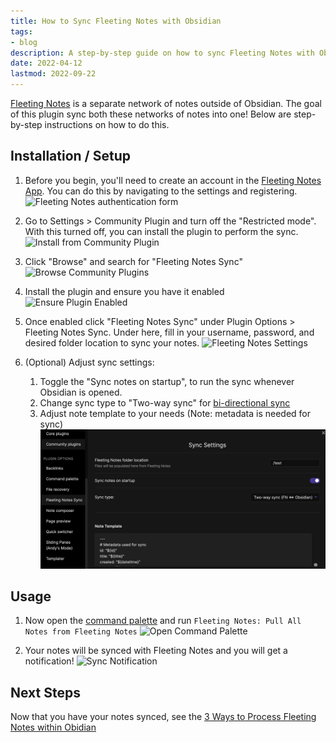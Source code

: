 ```yaml
---
title: How to Sync Fleeting Notes with Obsidian
tags:
- blog
description: A step-by-step guide on how to sync Fleeting Notes with Obsidian
date: 2022-04-12
lastmod: 2022-09-22
---
```


[Fleeting Notes](../notes/Fleeting%20Notes.md) is a separate network of notes outside of Obsidian. The goal of this plugin sync both these networks of notes into one! Below are step-by-step instructions on how to do this.

## Installation / Setup

1. Before you begin, you'll need to create an account in the [Fleeting Notes App](https://fleetingnotes.app/). You can do this by navigating to the settings and registering.
   ![Fleeting Notes authentication form](posts/img/fn-auth-form.png)

1. Go to Settings > Community Plugin and turn off the "Restricted mode". With this turned off, you can install the plugin to perform the sync.
   ![Install from Community Plugin](posts/img/fleeting-notes-sync-3.png)

1. Click "Browse" and search for "Fleeting Notes Sync"
   ![Browse Community Plugins](posts/img/fleeting-notes-sync-2.png)

1. Install the plugin and ensure you have it enabled
   ![Ensure Plugin Enabled](posts/img/fleeting-notes-sync-1.png)

1. Once enabled click "Fleeting Notes Sync" under Plugin Options > Fleeting Notes Sync. Under here, fill in your username, password, and desired folder location to sync your notes. 
   ![Fleeting Notes Settings](posts/img/fleeting-notes-sync-4.png)

1. (Optional) Adjust sync settings:
   
   1. Toggle the "Sync notes on startup", to run the sync whenever Obsidian is opened.
   1. Change sync type to "Two-way sync" for [bi-directional sync](imagine-google-keep-with-obsidian-sync.md)
   1. Adjust note template to your needs (Note: metadata is needed for sync)
      ![posts/img/fleeting-notes-sync-8.png](img/fleeting-notes-sync-8.png)

## Usage

1. Now open the [command palette](https://help.obsidian.md/Plugins/Command+palette) and run `Fleeting Notes: Pull All Notes from Fleeting Notes`
   ![Open Command Palette](posts/img/fleeting-notes-sync-6.png)

1. Your notes will be synced with Fleeting Notes and you will get a notification!
   ![Sync Notification](posts/img/fleeting-notes-sync-7.png)

## Next Steps

Now that you have your notes synced, see the [3 Ways to Process Fleeting Notes within Obidian](3-ways-to-process-fleeting-notes-within-obsidian.md)
